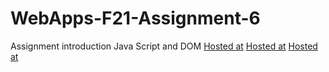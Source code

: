 # WebApps-F21-Assignment-6
Assignment introduction Java Script and DOM
[Hosted at](https://44-563-webapps-f21.github.io/webapps-f21-assignment-6-bhavana51197/pass.html)
[Hosted at](https://44-563-webapps-f21.github.io/webapps-f21-assignment-6-bhavana51197/arithmetic.html)
[Hosted at](https://44-563-webapps-f21.github.io/webapps-f21-assignment-6-bhavana51197/car.html)
